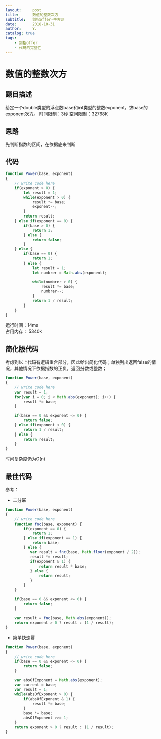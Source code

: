 ```yaml
---
layout:     post
title:      数值的整数次方
subtitle:   剑指offer-牛客网
date:       2018-10-31
author:     Y.
catalog: true
tags:
    - 剑指offer  
    - 代码的完整性
---
```


# 数值的整数次方  

## 题目描述  

给定一个double类型的浮点数base和int类型的整数exponent。求base的exponent次方。
时间限制：3秒 空间限制：32768K  

## 思路  

先判断指数的区间，在依据底来判断

## 代码  

```javascript  
function Power(base, exponent)
{
    // write code here
    if(exponent > 0) {
        let result = 1;
        while(exponent > 0) {
            result *= base;
            exponent--;
        }
        return result;
    } else if(exponent == 0) {
        if(base > 0) {
            return 1;
        } else {
            return false;
        }
    } else {
        if(base == 0) {
            return 1;
        } else {
            let result = 1;
            let numbrer = Math.abs(exponent);
            
            while(numbrer > 0) {
                result *= base;
                numbrer--;
            }
            return 1 / result;
        }
    }
}
```

运行时间：14ms  
占用内存： 5340k  

## 简化版代码

考虑到以上代码有逻辑重合部分，因此给出简化代码；单独列出返回false的情况，其他情况下依据指数的正负，返回分数或整数；

```javascript
function Power(base, exponent)
{
    // write code here
    var result = 1;
    for(var i = 0; i < Math.abs(exponent); i++) {
        result *= base;
    }
    
    if(base == 0 && exponent <= 0) {
        return false;
    } else if(exponent < 0) {
        return 1 / result; 
    } else {
        return result;
    }
}
```

时间复杂度仍为O(n)

## 最佳代码  

参考：

[二分幂，快速幂，矩阵快速幂，快速乘]: https://blog.csdn.net/MosBest/article/details/69264953

* 二分幂

```javascript
function Power(base, exponent)
{
    // write code here
    function fnc(base, exponent) {
        if(exponent == 0) {
            return 1;
        } else if(exponent == 1) {
            return base;
        } else {
           var result = fnc(base, Math.floor(exponent / 2));
           result *= result;
           if(exponent & 1) {                
               return result * base;
           } else {
               return result;
           } 
        }
    }
        
    if(base == 0 && exponent <= 0) {
        return false;
    }
    
    var result = fnc(base, Math.abs(exponent));
    return exponent > 0 ? result : (1 / result);
}
```

* 简单快速幂

```javascript
function Power(base, exponent)
{
    // write code here
    if(base == 0 && exponent <= 0) {
        return false;
    }
    
    var absOfExponent = Math.abs(exponent);
    var current = base;
    var result = 1;
    while(absOfExponent > 0) {
        if(absOfExponent & 1) {
            result *= base;
        }
        base *= base;
        absOfExponent >>= 1;
    }
    return exponent > 0 ? result : (1 / result);
}
```

